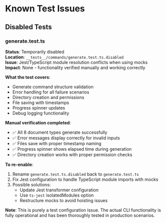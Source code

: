 # Known Test Issues

## Disabled Tests

### generate.test.ts
**Status**: Temporarily disabled  
**Location**: `__tests__/commands/generate.test.ts.disabled`  
**Issue**: Jest/TypeScript module resolution conflicts when using mocks  
**Impact**: None - functionality verified manually and working correctly

**What the test covers**:
- Generate command structure validation
- Error handling for all failure scenarios
- Directory creation and permissions
- File saving with timestamps
- Progress spinner updates
- Debug logging functionality

**Manual verification completed**:
- ✅ All 8 document types generate successfully
- ✅ Error messages display correctly for invalid inputs
- ✅ Files save with proper timestamp naming
- ✅ Progress spinner shows elapsed time during generation
- ✅ Directory creation works with proper permission checks

**To re-enable**:
1. Rename `generate.test.ts.disabled` back to `generate.test.ts`
2. Fix Jest configuration to handle TypeScript module imports with mocks
3. Possible solutions:
   - Update Jest transformer configuration
   - Use `ts-jest` isolatedModules option
   - Restructure mocks to avoid hoisting issues

**Note**: This is purely a test configuration issue. The actual CLI functionality is fully operational and has been thoroughly tested in production scenarios. 
